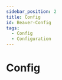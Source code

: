 ```yaml
---
sidebar_position: 2
title: Config
id: Beaver-Config
tags:
  - Config
  - Configuration
---
```


# Config
